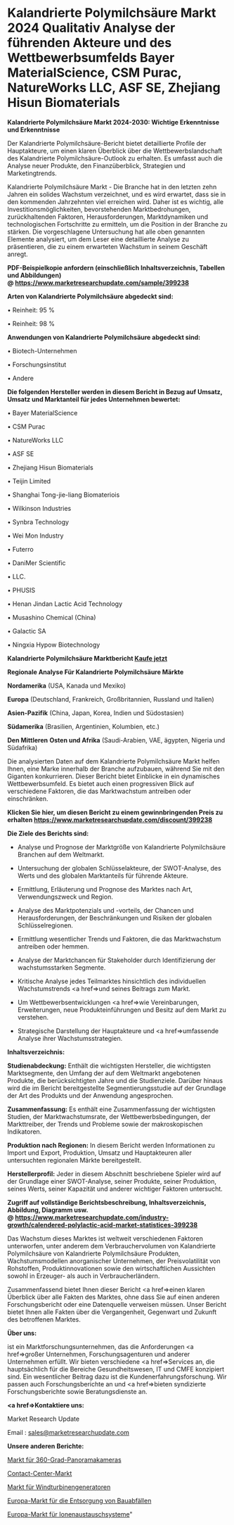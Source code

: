 # Kalandrierte Polymilchsäure Markt 2024 Qualitativ Analyse der führenden Akteure und des Wettbewerbsumfelds Bayer MaterialScience, CSM Purac, NatureWorks LLC, ASF SE, Zhejiang Hisun Biomaterials

<strong>Kalandrierte Polymilchsäure Markt 2024-2030: Wichtige Erkenntnisse und Erkenntnisse</strong>

Der Kalandrierte Polymilchsäure-Bericht bietet detaillierte Profile der Hauptakteure, um einen klaren Überblick über die Wettbewerbslandschaft des Kalandrierte Polymilchsäure-Outlook zu erhalten. Es umfasst auch die Analyse neuer Produkte, den Finanzüberblick, Strategien und Marketingtrends.

Kalandrierte Polymilchsäure Markt - Die Branche hat in den letzten zehn Jahren ein solides Wachstum verzeichnet, und es wird erwartet, dass sie in den kommenden Jahrzehnten viel erreichen wird. Daher ist es wichtig, alle Investitionsmöglichkeiten, bevorstehenden Marktbedrohungen, zurückhaltenden Faktoren, Herausforderungen, Marktdynamiken und technologischen Fortschritte zu ermitteln, um die Position in der Branche zu stärken. Die vorgeschlagene Untersuchung hat alle oben genannten Elemente analysiert, um dem Leser eine detaillierte Analyse zu präsentieren, die zu einem erwarteten Wachstum in seinem Geschäft anregt.

<strong><b>PDF-Beispielkopie anfordern (einschließlich Inhaltsverzeichnis, Tabellen und Abbildungen) @ </b></strong><strong><a href=https://www.marketresearchupdate.com/sample/399238><strong>https://www.marketresearchupdate.com/sample/399238</u></a></strong></strong>

<strong>Arten von Kalandrierte Polymilchsäure abgedeckt sind:</strong>

• Reinheit: 95 %

• Reinheit: 98 %

<strong>Anwendungen von Kalandrierte Polymilchsäure abgedeckt sind:</strong>

• Biotech-Unternehmen

• Forschungsinstitut

• Andere

<strong>Die folgenden Hersteller werden in diesem Bericht in Bezug auf Umsatz, Umsatz und Marktanteil für jedes Unternehmen bewertet:</strong>

• Bayer MaterialScience

• CSM Purac

• NatureWorks LLC

• ASF SE

• Zhejiang Hisun Biomaterials

• Teijin Limited

• Shanghai Tong-jie-liang Biomateriois

• Wilkinson Industries

• Synbra Technology

• Wei Mon Industry

• Futerro

• DaniMer Scientific

• LLC.

• PHUSIS

• Henan Jindan Lactic Acid Technology

• Musashino Chemical (China)

• Galactic SA

• Ningxia Hypow Biotechnology

<strong>Kalandrierte Polymilchsäure Marktbericht <a href=https://www.marketresearchupdate.com/buynow/399238>Kaufe jetzt</a></strong>

<strong>Regionale Analyse Für Kalandrierte Polymilchsäure Märkte</strong>

<strong>Nordamerika</strong> (USA, Kanada und Mexiko)

<strong>Europa</strong> (Deutschland, Frankreich, Großbritannien, Russland und Italien)

<strong>Asien-Pazifik</strong> (China, Japan, Korea, Indien und Südostasien)

<strong>Südamerika</strong> (Brasilien, Argentinien, Kolumbien, etc.)

<strong>Den Mittleren</strong> <strong>Osten und Afrika</strong> (Saudi-Arabien, VAE, ägypten, Nigeria und Südafrika)

Die analysierten Daten auf dem Kalandrierte Polymilchsäure Markt helfen Ihnen, eine Marke innerhalb der Branche aufzubauen, während Sie mit den Giganten konkurrieren. Dieser Bericht bietet Einblicke in ein dynamisches Wettbewerbsumfeld. Es bietet auch einen progressiven Blick auf verschiedene Faktoren, die das Marktwachstum antreiben oder einschränken.

<strong>Klicken Sie hier, um diesen Bericht zu einem gewinnbringenden Preis zu erhalten
</strong><strong><a href=https://www.marketresearchupdate.com/discount/399238>https://www.marketresearchupdate.com/discount/399238</b></u></strong></a>

<strong>Die Ziele des Berichts sind:</strong>

- Analyse und Prognose der Marktgröße von Kalandrierte Polymilchsäure Branchen auf dem Weltmarkt.

- Untersuchung der globalen Schlüsselakteure, der SWOT-Analyse, des Werts und des globalen Marktanteils für führende Akteure.

- Ermittlung, Erläuterung und Prognose des Marktes nach Art, Verwendungszweck und Region.

- Analyse des Marktpotenzials und -vorteils, der Chancen und Herausforderungen, der Beschränkungen und Risiken der globalen Schlüsselregionen.

- Ermittlung wesentlicher Trends und Faktoren, die das Marktwachstum antreiben oder hemmen.

- Analyse der Marktchancen für Stakeholder durch Identifizierung der wachstumsstarken Segmente.

- Kritische Analyse jedes Teilmarktes hinsichtlich des individuellen Wachstumstrends <a href=>und</a> seines Beitrags zum Markt.

- Um Wettbewerbsentwicklungen <a href=>wie</a> Vereinbarungen, Erweiterungen, neue Produkteinführungen und Besitz auf dem Markt zu verstehen.

- Strategische Darstellung der Hauptakteure und <a href=>umfas</a>sende Analyse ihrer Wachstumsstrategien.

<strong>Inhaltsverzeichnis:</strong>

<strong>Studienabdeckung:</strong> Enthält die wichtigsten Hersteller, die wichtigsten Marktsegmente, den Umfang der auf dem Weltmarkt angebotenen Produkte, die berücksichtigten Jahre und die Studienziele. Darüber hinaus wird die im Bericht bereitgestellte Segmentierungsstudie auf der Grundlage der Art des Produkts und der Anwendung angesprochen.

<strong>Zusammenfassung:</strong> Es enthält eine Zusammenfassung der wichtigsten Studien, der Marktwachstumsrate, der Wettbewerbsbedingungen, der Markttreiber, der Trends und Probleme sowie der makroskopischen Indikatoren.

<strong>Produktion nach Regionen:</strong> In diesem Bericht werden Informationen zu Import und Export, Produktion, Umsatz und Hauptakteuren aller untersuchten regionalen Märkte bereitgestellt.

<strong>Herstellerprofil:</strong> Jeder in diesem Abschnitt beschriebene Spieler wird auf der Grundlage einer SWOT-Analyse, seiner Produkte, seiner Produktion, seines Werts, seiner Kapazität und anderer wichtiger Faktoren untersucht.

<strong><b>Zugriff auf vollständige Berichtsbeschreibung, Inhaltsverzeichnis, Abbildung, Diagramm usw. @ </b></strong><strong><a href=https://www.marketresearchupdate.com/industry-growth/calendered-polylactic-acid-market-statistices-399238>https://www.marketresearchupdate.com/industry-growth/calendered-polylactic-acid-market-statistices-399238</a></strong>

Das Wachstum dieses Marktes ist weltweit verschiedenen Faktoren unterworfen, unter anderem dem Verbrauchervolumen von Kalandrierte Polymilchsäure von Kalandrierte Polymilchsäure Produkten, Wachstumsmodellen anorganischer Unternehmen, der Preisvolatilität von Rohstoffen, Produktinnovationen sowie den wirtschaftlichen Aussichten sowohl in Erzeuger- als auch in Verbraucherländern.

Zusammenfassend bietet Ihnen dieser Bericht <a href=>einen</a> klaren Überblick über alle Fakten des Marktes, ohne dass Sie auf einen anderen Forschungsbericht oder eine Datenquelle verweisen müssen. Unser Bericht bietet Ihnen alle Fakten über die Vergangenheit, Gegenwart und Zukunft des betroffenen Marktes.

<strong>Über uns:</strong>

 ist ein Marktforschungsunternehmen, das die Anforderungen <a href=>großer</a> Unternehmen, Forschungsagenturen und anderer Unternehmen erfüllt. Wir bieten verschiedene <a href=>Services</a> an, die hauptsächlich für die Bereiche Gesundheitswesen, IT und CMFE konzipiert sind. Ein wesentlicher Beitrag dazu ist die Kundenerfahrungsforschung. Wir passen auch Forschungsberichte an und <a href=>bieten</a> syndizierte Forschungsberichte sowie Beratungsdienste an.

<strong><a href=>Kontaktiere uns:</a></strong>

Market Research Update

Email : sales@marketresearchupdate.com

<strong>Unsere anderen Berichte:</strong>

<a href=https://www.linkedin.com/pulse/360-degrees-panoramic-camera-market-size-region>Markt für 360-Grad-Panoramakameras</a>

<a href=https://www.linkedin.com/pulse/contact-center-market-size-emerging-trends-consumption>Contact-Center-Markt</a>

<a href=https://www.linkedin.com/pulse/wind-turbine-generator-market-report-2023-top-company>Markt für Windturbinengeneratoren</a>

<a href=https://www.linkedin.com/pulse/europe-construction-waste-management-market-2023>Europa-Markt für die Entsorgung von Bauabfällen</a>

<a href=https://www.linkedin.com/pulse/europe-ion-exchange-system-market-continues-rapid-growth>Europa-Markt für Ionenaustauschsysteme</a>"
